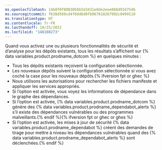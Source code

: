 ```yaml
---
ms.openlocfilehash: 14b8f0f8803056b5d3431e8de2eee868d9167546
ms.sourcegitcommit: f638d569cd4f0dd6d0fb967818267992c0499110
ms.translationtype: HT
ms.contentlocale: fr-FR
ms.lasthandoff: 10/25/2022
ms.locfileid: "148108273"
---
```

Quand vous activez une ou plusieurs fonctionnalités de sécurité et d’analyse pour les dépôts existants, tous les résultats s’affichent sur {% data variables.product.prodname_dotcom %} en quelques minutes :

- Tous les dépôts existants reçoivent la configuration sélectionnée.
- Les nouveaux dépôts suivent la configuration sélectionnée si vous avez coché la case pour les nouveaux dépôts.{% ifversion fpt or ghec %}
- Nous utilisons les autorisations pour rechercher les fichiers manifeste et appliquer les services appropriés.
- Si l’option est activée, vous voyez les informations de dépendance dans le graphe des dépendances.
- Si l’option est activée, {% data variables.product.prodname_dotcom %} génère des {% data variables.product.prodname_dependabot_alerts %} s’il existe des dépendances vulnérables ou des programmes malveillants.{% endif %}{% ifversion fpt or ghec or ghes %}
- Si l’option est activée, les mises à jour de sécurité {% data variables.product.prodname_dependabot %} créent des demandes de tirage pour mettre à niveau les dépendances vulnérables quand des {% data variables.product.prodname_dependabot_alerts %} sont déclenchées.{% endif %}
